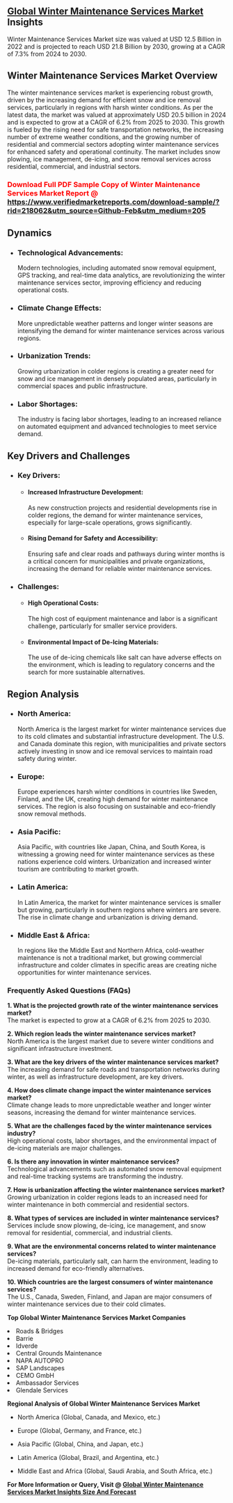 <h2><a href="https://www.verifiedmarketreports.com/download-sample/?rid=218062&amp;utm_source=Github&amp;utm_medium=205" target="_blank">Global Winter Maintenance Services Market</a> Insights</h2><p>Winter Maintenance Services Market size was valued at USD 12.5 Billion in 2022 and is projected to reach USD 21.8 Billion by 2030, growing at a CAGR of 7.3% from 2024 to 2030.</p><p><h2>Winter Maintenance Services Market Overview</h2> <p>The winter maintenance services market is experiencing robust growth, driven by the increasing demand for efficient snow and ice removal services, particularly in regions with harsh winter conditions. As per the latest data, the market was valued at approximately USD 20.5 billion in 2024 and is expected to grow at a CAGR of 6.2% from 2025 to 2030. This growth is fueled by the rising need for safe transportation networks, the increasing number of extreme weather conditions, and the growing number of residential and commercial sectors adopting winter maintenance services for enhanced safety and operational continuity. The market includes snow plowing, ice management, de-icing, and snow removal services across residential, commercial, and industrial sectors. <h3><p><span class=""><span style="color: #ff0000;"><strong>Download Full PDF Sample Copy of Winter Maintenance Services Market Report</strong> @ </span><a href="https://www.verifiedmarketreports.com/download-sample/?rid=218062&amp;utm_source=Github-Feb&amp;utm_medium=205" target="_blank">https://www.verifiedmarketreports.com/download-sample/?rid=218062&amp;utm_source=Github-Feb&amp;utm_medium=205</a></span></p></h3> <h2>Dynamics</h2> <ul> <li><h3>Technological Advancements:</h3> Modern technologies, including automated snow removal equipment, GPS tracking, and real-time data analytics, are revolutionizing the winter maintenance services sector, improving efficiency and reducing operational costs.</li> <li><h3>Climate Change Effects:</h3> More unpredictable weather patterns and longer winter seasons are intensifying the demand for winter maintenance services across various regions.</li> <li><h3>Urbanization Trends:</h3> Growing urbanization in colder regions is creating a greater need for snow and ice management in densely populated areas, particularly in commercial spaces and public infrastructure.</li> <li><h3>Labor Shortages:</h3> The industry is facing labor shortages, leading to an increased reliance on automated equipment and advanced technologies to meet service demand.</li> </ul> <h2>Key Drivers and Challenges</h2> <ul> <li><h3>Key Drivers:</h3> <ul> <li><h4>Increased Infrastructure Development:</h4> As new construction projects and residential developments rise in colder regions, the demand for winter maintenance services, especially for large-scale operations, grows significantly.</li> <li><h4>Rising Demand for Safety and Accessibility:</h4> Ensuring safe and clear roads and pathways during winter months is a critical concern for municipalities and private organizations, increasing the demand for reliable winter maintenance services.</li> </ul> </li> <li><h3>Challenges:</h3> <ul> <li><h4>High Operational Costs:</h4> The high cost of equipment maintenance and labor is a significant challenge, particularly for smaller service providers.</li> <li><h4>Environmental Impact of De-Icing Materials:</h4> The use of de-icing chemicals like salt can have adverse effects on the environment, which is leading to regulatory concerns and the search for more sustainable alternatives.</li> </ul> </li> </ul> <h2>Region Analysis</h2> <ul> <li><h3>North America:</h3> North America is the largest market for winter maintenance services due to its cold climates and substantial infrastructure development. The U.S. and Canada dominate this region, with municipalities and private sectors actively investing in snow and ice removal services to maintain road safety during winter.</li> <li><h3>Europe:</h3> Europe experiences harsh winter conditions in countries like Sweden, Finland, and the UK, creating high demand for winter maintenance services. The region is also focusing on sustainable and eco-friendly snow removal methods.</li> <li><h3>Asia Pacific:</h3> Asia Pacific, with countries like Japan, China, and South Korea, is witnessing a growing need for winter maintenance services as these nations experience cold winters. Urbanization and increased winter tourism are contributing to market growth.</li> <li><h3>Latin America:</h3> In Latin America, the market for winter maintenance services is smaller but growing, particularly in southern regions where winters are severe. The rise in climate change and urbanization is driving demand.</li> <li><h3>Middle East & Africa:</h3> In regions like the Middle East and Northern Africa, cold-weather maintenance is not a traditional market, but growing commercial infrastructure and colder climates in specific areas are creating niche opportunities for winter maintenance services.</li> </ul> <h3>Frequently Asked Questions (FAQs)</h3> <p><strong>1. What is the projected growth rate of the winter maintenance services market?</strong><br>The market is expected to grow at a CAGR of 6.2% from 2025 to 2030.</p> <p><strong>2. Which region leads the winter maintenance services market?</strong><br>North America is the largest market due to severe winter conditions and significant infrastructure investment.</p> <p><strong>3. What are the key drivers of the winter maintenance services market?</strong><br>The increasing demand for safe roads and transportation networks during winter, as well as infrastructure development, are key drivers.</p> <p><strong>4. How does climate change impact the winter maintenance services market?</strong><br>Climate change leads to more unpredictable weather and longer winter seasons, increasing the demand for winter maintenance services.</p> <p><strong>5. What are the challenges faced by the winter maintenance services industry?</strong><br>High operational costs, labor shortages, and the environmental impact of de-icing materials are major challenges.</p> <p><strong>6. Is there any innovation in winter maintenance services?</strong><br>Technological advancements such as automated snow removal equipment and real-time tracking systems are transforming the industry.</p> <p><strong>7. How is urbanization affecting the winter maintenance services market?</strong><br>Growing urbanization in colder regions leads to an increased need for winter maintenance in both commercial and residential sectors.</p> <p><strong>8. What types of services are included in winter maintenance services?</strong><br>Services include snow plowing, de-icing, ice management, and snow removal for residential, commercial, and industrial clients.</p> <p><strong>9. What are the environmental concerns related to winter maintenance services?</strong><br>De-icing materials, particularly salt, can harm the environment, leading to increased demand for eco-friendly alternatives.</p> <p><strong>10. Which countries are the largest consumers of winter maintenance services?</strong><br>The U.S., Canada, Sweden, Finland, and Japan are major consumers of winter maintenance services due to their cold climates.</p> </p><p><strong>Top Global Winter Maintenance Services Market Companies</strong></p><div data-test-id=""><p><li>Roads & Bridges</li><li> Barrie</li><li> Idverde</li><li> Central Grounds Maintenance</li><li> NAPA AUTOPRO</li><li> SAP Landscapes</li><li> CEMO GmbH</li><li> Ambassador Services</li><li> Glendale Services</li></p><div><strong>Regional Analysis of&nbsp;Global Winter Maintenance Services Market</strong></div><ul><li dir="ltr"><p dir="ltr">North America&nbsp;(Global, Canada, and Mexico, etc.)</p></li><li dir="ltr"><p dir="ltr">Europe (Global, Germany, and France, etc.)</p></li><li dir="ltr"><p dir="ltr">Asia Pacific&nbsp;(Global, China, and Japan, etc.)</p></li><li dir="ltr"><p dir="ltr">Latin America&nbsp;(Global, Brazil, and Argentina, etc.)</p></li><li dir="ltr">Middle East and Africa&nbsp;(Global, Saudi Arabia, and South Africa, etc.)</li></ul><p><strong>For More Information or Query, Visit @&nbsp;</strong><strong><a href="https://www.verifiedmarketreports.com/product/winter-maintenance-services-market/?utm_source=Github&amp;utm_medium=205" target="_blank">Global Winter Maintenance Services Market Insights Size And Forecast</a></strong></p></div>

